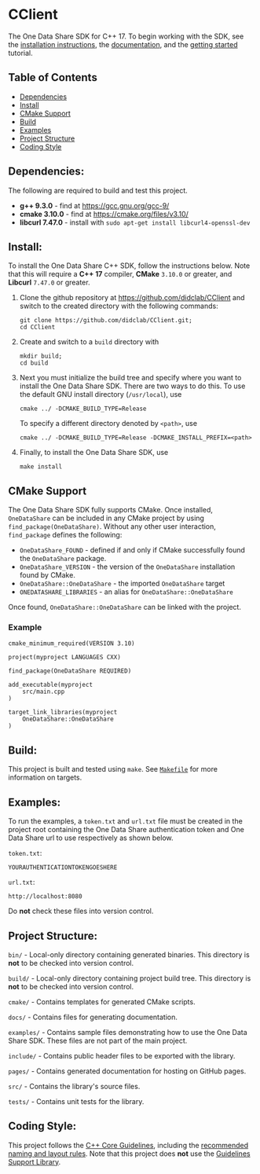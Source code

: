 CClient
=======

The One Data Share SDK for C++ 17. To begin working with the SDK, see the [installation instructions](#install), the [documentation](), and the [getting started](getting-started.md) tutorial.

Table of Contents
-----------------
- [Dependencies](#dependencies)
- [Install](#install)
- [CMake Support](#cmake-support)
- [Build](#build)
- [Examples](#examples)
- [Project Structure](#project-structure)
- [Coding Style](#coding-style)

Dependencies:
-------------
The following are required to build and test this project.
- **g++ 9.3.0** - find at https://gcc.gnu.org/gcc-9/
- **cmake 3.10.0** - find at https://cmake.org/files/v3.10/
- **libcurl 7.47.0** - install with `sudo apt-get install libcurl4-openssl-dev`

Install:
--------

To install the One Data Share C++ SDK, follow the instructions below. Note that this will require a **C++ 17** compiler, **CMake** `3.10.0` or greater, and **Libcurl** `7.47.0` or greater.

1. Clone the github repository at https://github.com/didclab/CClient and switch to the created directory with the following commands:
    ```
    git clone https://github.com/didclab/CClient.git;
    cd CClient
    ```

2. Create and switch to a `build` directory with
    ```
    mkdir build;
    cd build
    ```

3. Next you must initialize the build tree and specify where you want to install the One Data Share SDK. There are two ways to do this. To use the default GNU install directory (`/usr/local`), use
    ```
    cmake ../ -DCMAKE_BUILD_TYPE=Release
    ```
    To specify a different directory denoted by `<path>`, use
    ```
    cmake ../ -DCMAKE_BUILD_TYPE=Release -DCMAKE_INSTALL_PREFIX=<path>
    ```

4. Finally, to install the One Data Share SDK, use
    ```
    make install
    ```

CMake Support
-------------

The One Data Share SDK fully supports CMake. Once installed, `OneDataShare` can be included in any CMake project by using `find_package(OneDataShare)`. Without any other user interaction, `find_package` defines the following:
 - `OneDataShare_FOUND` - defined if and only if CMake successfully found the `OneDataShare` package.
 - `OneDataShare_VERSION` - the version of the `OneDataShare` installation found by CMake.
 - `OneDataShare::OneDataShare` - the imported `OneDataShare` target
 - `ONEDATASHARE_LIBRARIES` - an alias for `OneDataShare::OneDataShare`

Once found, `OneDataShare::OneDataShare` can be linked with the project.

### Example ###
```
cmake_minimum_required(VERSION 3.10)

project(myproject LANGUAGES CXX)

find_package(OneDataShare REQUIRED)

add_executable(myproject
    src/main.cpp
)

target_link_libraries(myproject
    OneDataShare::OneDataShare
)
```

Build:
------
This project is built and tested using `make`. See [`Makefile`](Makefile) for more information on targets.

Examples:
---------
To run the examples, a `token.txt` and `url.txt` file must be created in the project root containing the One Data Share
authentication token and One Data Share url to use respectively as shown below.

`token.txt`:
```
YOURAUTHENTICATIONTOKENGOESHERE
```

`url.txt`:
```
http://localhost:8080
```

Do **not** check these files into version control.

Project Structure:
------------------
`bin/` - Local-only directory containing generated binaries. This directory is **not** to be checked into version control.

`build/` - Local-only directory containing project build tree. This directory is **not** to be checked into version control.

`cmake/` - Contains templates for generated CMake scripts.

`docs/` - Contains files for generating documentation.

`examples/` - Contains sample files demonstrating how to use the One Data Share SDK. These files are not part of the main project.

`include/` - Contains public header files to be exported with the library.

`pages/` - Contains generated documentation for hosting on GitHub pages.

`src/` - Contains the library's source files.

`tests/` - Contains unit tests for the library.

Coding Style:
-------------
This project follows the [C++ Core Guidelines](https://github.com/isocpp/CppCoreGuidelines/blob/master/CppCoreGuidelines.md), including the [recommended naming and layout rules](https://github.com/isocpp/CppCoreGuidelines/blob/master/CppCoreGuidelines.md#nl-naming-and-layout-rules). Note that this project does **not** use the [Guidelines Support Library](https://github.com/isocpp/CppCoreGuidelines/blob/master/CppCoreGuidelines.md#gsl-guidelines-support-library).